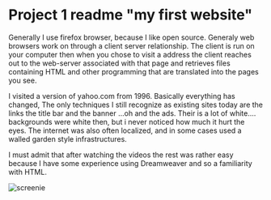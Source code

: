 # Project 1 readme "my first website"

Generally I use firefox browser, because I like open source.
Generaly web browsers work on through a client server relationship. The client is run on your computer then when you chose to visit a address
the client reaches out to the web-server associated with that page and retrieves files containing HTML and other programming that are translated into the pages you see.

I visited a version of yahoo.com from 1996. Basically everything has changed, The only techniques I still recognize as existing sites today are the links the title bar and the banner
...oh and the ads.
Their is a lot of white.... backgrounds were white then, but i never noticed how much it hurt the eyes.
The internet was also often localized, and in some cases used a walled garden style infrastructures.


I must admit that after watching the videos the rest was rather easy because I have some experience using Dreamweaver and so a familiarity with HTML.



![screenie](sreen.png)
